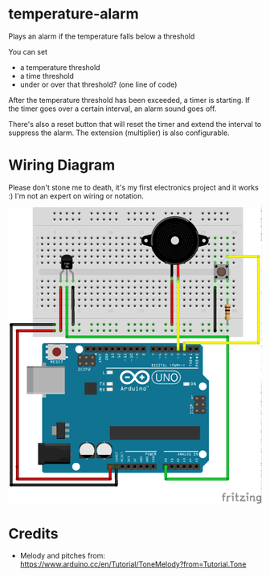 # temperature-alarm
Plays an alarm if the temperature falls below a threshold

You can set
* a temperature threshold
* a time threshold
* under or over that threshold? (one line of code)

After the temperature threshold has been exceeded, a timer is starting. If the timer goes over a certain interval, an alarm sound goes off. 

There's also a reset button that will reset the timer and extend the interval to suppress the alarm. The extension (multiplier) is also configurable.

# Wiring Diagram
Please don't stone me to death, it's my first electronics project and it works :) I'm not an expert on wiring or notation.

![Wiring Diagram](https://github.com/lroellin/temperature-alarm/blob/master/Diagram.png?raw=true "Wiring Diagram")


# Credits
* Melody and pitches from: https://www.arduino.cc/en/Tutorial/ToneMelody?from=Tutorial.Tone 

